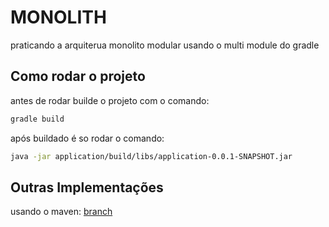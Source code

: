# MONOLITH 

praticando a arquiterua monolito modular usando o multi module do gradle

## Como rodar o projeto

antes de rodar builde o projeto com o comando:
```bash
gradle build
```
após buildado é so rodar o comando:
```bash
java -jar application/build/libs/application-0.0.1-SNAPSHOT.jar
```
## Outras Implementações

usando o maven: [branch](https://github.com/j0n4t45d3v/modulith/tree/maven)
